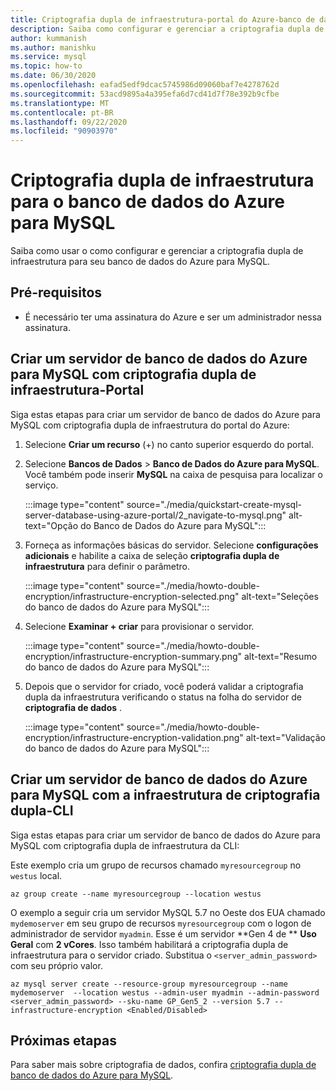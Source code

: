 ```yaml
---
title: Criptografia dupla de infraestrutura-portal do Azure-banco de dados do Azure para MySQL
description: Saiba como configurar e gerenciar a criptografia dupla de infraestrutura para o banco de dados do Azure para MySQL.
author: kummanish
ms.author: manishku
ms.service: mysql
ms.topic: how-to
ms.date: 06/30/2020
ms.openlocfilehash: eafad5edf9dcac5745986d09060baf7e4278762d
ms.sourcegitcommit: 53acd9895a4a395efa6d7cd41d7f78e392b9cfbe
ms.translationtype: MT
ms.contentlocale: pt-BR
ms.lasthandoff: 09/22/2020
ms.locfileid: "90903970"
---
```

# <a name="infrastructure-double-encryption-for-azure-database-for-mysql"></a>Criptografia dupla de infraestrutura para o banco de dados do Azure para MySQL

Saiba como usar o como configurar e gerenciar a criptografia dupla de infraestrutura para seu banco de dados do Azure para MySQL.

## <a name="prerequisites"></a>Pré-requisitos

* É necessário ter uma assinatura do Azure e ser um administrador nessa assinatura.

## <a name="create-an-azure-database-for-mysql-server-with-infrastructure-double-encryption---portal"></a>Criar um servidor de banco de dados do Azure para MySQL com criptografia dupla de infraestrutura-Portal

Siga estas etapas para criar um servidor de banco de dados do Azure para MySQL com criptografia dupla de infraestrutura do portal do Azure:

1. Selecione **Criar um recurso** (+) no canto superior esquerdo do portal.

2. Selecione **Bancos de Dados** > **Banco de Dados do Azure para MySQL**. Você também pode inserir **MySQL** na caixa de pesquisa para localizar o serviço.

   :::image type="content" source="./media/quickstart-create-mysql-server-database-using-azure-portal/2_navigate-to-mysql.png" alt-text="Opção do Banco de Dados do Azure para MySQL":::

3. Forneça as informações básicas do servidor. Selecione **configurações adicionais** e habilite a caixa de seleção **criptografia dupla de infraestrutura** para definir o parâmetro.

    :::image type="content" source="./media/howto-double-encryption/infrastructure-encryption-selected.png" alt-text="Seleções do banco de dados do Azure para MySQL":::

4. Selecione **Examinar + criar** para provisionar o servidor.

    :::image type="content" source="./media/howto-double-encryption/infrastructure-encryption-summary.png" alt-text="Resumo do banco de dados do Azure para MySQL":::

5. Depois que o servidor for criado, você poderá validar a criptografia dupla da infraestrutura verificando o status na folha do servidor de **criptografia de dados** .

    :::image type="content" source="./media/howto-double-encryption/infrastructure-encryption-validation.png" alt-text="Validação do banco de dados do Azure para MySQL":::

## <a name="create-an-azure-database-for-mysql-server-with-infrastructure-double-encryption---cli"></a>Criar um servidor de banco de dados do Azure para MySQL com a infraestrutura de criptografia dupla-CLI

Siga estas etapas para criar um servidor de banco de dados do Azure para MySQL com criptografia dupla de infraestrutura da CLI:

Este exemplo cria um grupo de recursos chamado `myresourcegroup` no `westus` local.

```azurecli-interactive
az group create --name myresourcegroup --location westus
```
O exemplo a seguir cria um servidor MySQL 5.7 no Oeste dos EUA chamado `mydemoserver` em seu grupo de recursos `myresourcegroup` com o logon de administrador de servidor `myadmin`. Esse é um servidor **Gen 4 de ** **Uso Geral** com **2 vCores**. Isso também habilitará a criptografia dupla de infraestrutura para o servidor criado. Substitua o `<server_admin_password>` com seu próprio valor.

```azurecli-interactive
az mysql server create --resource-group myresourcegroup --name mydemoserver  --location westus --admin-user myadmin --admin-password <server_admin_password> --sku-name GP_Gen5_2 --version 5.7 --infrastructure-encryption <Enabled/Disabled>
```

## <a name="next-steps"></a>Próximas etapas

 Para saber mais sobre criptografia de dados, confira [criptografia dupla de banco de dados do Azure para MySQL](concepts-Infrastructure-double-encryption.md).
